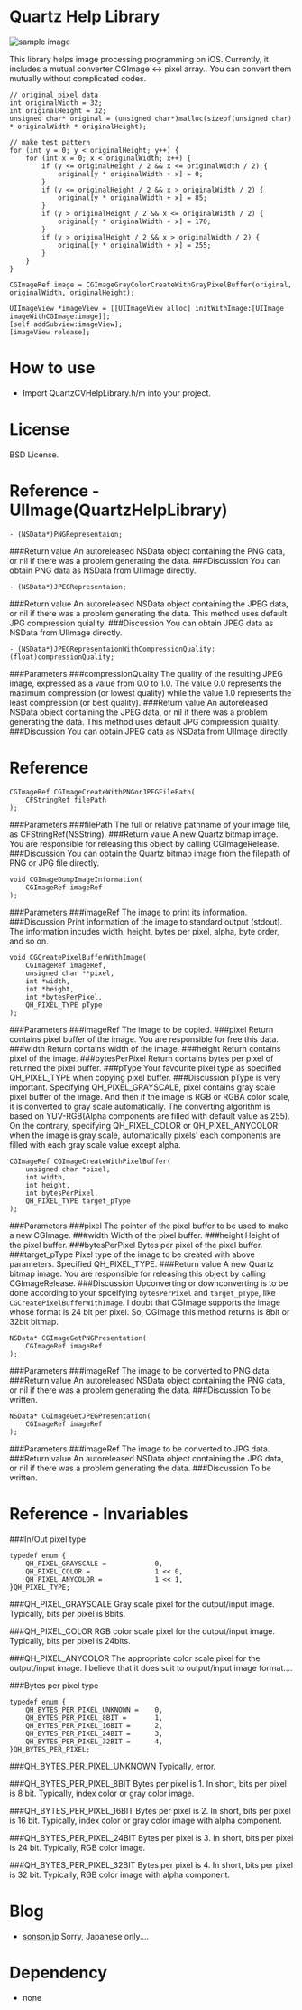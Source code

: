 Quartz Help Library=======![sample image](http://sonson.jp/wp/wp-content/uploads/2011/04/qhl.png)This library helps image processing  programming on iOS. Currently, it includes a mutual converter CGImage <-> pixel array..You can convert them mutually without complicated codes.	// original pixel data	int originalWidth = 32;	int originalHeight = 32;	unsigned char* original = (unsigned char*)malloc(sizeof(unsigned char) * originalWidth * originalHeight);		// make test pattern	for (int y = 0; y < originalHeight; y++) {		for (int x = 0; x < originalWidth; x++) {			if (y <= originalHeight / 2 && x <= originalWidth / 2) {				original[y * originalWidth + x] = 0;			}			if (y <= originalHeight / 2 && x > originalWidth / 2) {				original[y * originalWidth + x] = 85;			}			if (y > originalHeight / 2 && x <= originalWidth / 2) {				original[y * originalWidth + x] = 170;			}			if (y > originalHeight / 2 && x > originalWidth / 2) {				original[y * originalWidth + x] = 255;			}		}	}		CGImageRef image = CGImageGrayColorCreateWithGrayPixelBuffer(original, originalWidth, originalHeight);		UIImageView *imageView = [[UIImageView alloc] initWithImage:[UIImage imageWithCGImage:image]];	[self addSubview:imageView];	[imageView release];        How to use======= * Import QuartzCVHelpLibrary.h/m into your project. License=======BSD License.Reference - UIImage(QuartzHelpLibrary)=======	- (NSData*)PNGRepresentaion;###Return valueAn autoreleased NSData object containing the PNG data, or nil if there was a problem generating the data.###DiscussionYou can obtain PNG data as NSData from UIImage directly.	- (NSData*)JPEGRepresentaion;###Return valueAn autoreleased NSData object containing the JPEG data, or nil if there was a problem generating the data. This method uses default JPG compression quiality.###DiscussionYou can obtain JPEG data as NSData from UIImage directly.	- (NSData*)JPEGRepresentaionWithCompressionQuality:(float)compressionQuality;###Parameters###compressionQualityThe quality of the resulting JPEG image, expressed as a value from 0.0 to 1.0. The value 0.0 represents the maximum compression (or lowest quality) while the value 1.0 represents the least compression (or best quality).###Return valueAn autoreleased NSData object containing the JPEG data, or nil if there was a problem generating the data. This method uses default JPG compression quiality.###DiscussionYou can obtain JPEG data as NSData from UIImage directly.Reference=======	CGImageRef CGImageCreateWithPNGorJPEGFilePath(		CFStringRef filePath	);###Parameters###filePathThe full or relative pathname of your image file, as CFStringRef(NSString).###Return valueA new Quartz bitmap image. You are responsible for releasing this object by calling CGImageRelease.###DiscussionYou can obtain the Quartz bitmap image from the filepath of PNG or JPG file directly.	void CGImageDumpImageInformation(		CGImageRef imageRef	);###Parameters###imageRefThe image to print its information.###DiscussionPrint information of the image to standard output (stdout).The information incudes width, height, bytes per pixel, alpha, byte order, and so on.	void CGCreatePixelBufferWithImage(		CGImageRef imageRef,		unsigned char **pixel,		int *width,		int *height,		int *bytesPerPixel,		QH_PIXEL_TYPE pType	);		###Parameters###imageRefThe image to be copied.###pixelReturn contains pixel buffer of the image. You are responsible for free this data.###widthReturn contains width of the image.###heightReturn contains pixel of the image.###bytesPerPixelReturn contains bytes per pixel of returned the pixel buffer.###pTypeYour favourite pixel type as specified QH\_PIXEL\_TYPE when copying pixel buffer.###DiscussionpType is very important. Specifying QH\_PIXEL\_GRAYSCALE, pixel contains gray scale pixel buffer of the image. And then if the image is RGB or RGBA color scale, it is converted to gray scale automatically. The converting algorithm is based on YUV-RGB(Alpha components are filled with default value as 255). On the contrary, specifying QH\_PIXEL\_COLOR or QH\_PIXEL\_ANYCOLOR when the image is gray scale, automatically pixels' each components are filled with each gray scale value except alpha.	CGImageRef CGImageCreateWithPixelBuffer(		unsigned char *pixel,		int width,		int height,		int bytesPerPixel,		QH_PIXEL_TYPE target_pType	);###Parameters###pixelThe pointer of the pixel buffer to be used to make a new CGImage.###widthWidth of the pixel buffer.###heightHeight of the pixel buffer.###bytesPerPixelBytes per pixel of the pixel buffer.###target_pTypePixel type of the image to be created with above parameters. Specified QH\_PIXEL\_TYPE.###Return valueA new Quartz bitmap image. You are responsible for releasing this object by calling CGImageRelease.###DiscussionUpconverting or downconverting is to be done according to your spceifying `bytesPerPixel` and `target_pType`, like `CGCreatePixelBufferWithImage`.  I doubt that CGImage supports the image whose format is 24 bit per pixel. So, CGImage this method returns is 8bit or 32bit bitmap.	NSData* CGImageGetPNGPresentation(		CGImageRef imageRef	);###Parameters###imageRefThe image to be converted to PNG data.###Return valueAn autoreleased NSData object containing the PNG data, or nil if there was a problem generating the data.###DiscussionTo be written.	NSData* CGImageGetJPEGPresentation(		CGImageRef imageRef	);###Parameters###imageRefThe image to be converted to JPG data.###Return valueAn autoreleased NSData object containing the JPG data, or nil if there was a problem generating the data.###DiscussionTo be written. Reference - Invariables=======###In/Out pixel type	typedef enum {		QH_PIXEL_GRAYSCALE =			0,		QH_PIXEL_COLOR =				1 << 0,		QH_PIXEL_ANYCOLOR =				1 << 1,	}QH_PIXEL_TYPE;	###QH\_PIXEL\_GRAYSCALEGray scale pixel for the output/input image. Typically, bits per pixel is 8bits.###QH\_PIXEL\_COLORRGB color scale pixel for the output/input image. Typically, bits per pixel is 24bits.###QH\_PIXEL\_ANYCOLORThe appropriate color scale pixel for the output/input image. I believe that it does suit to output/input image format....###Bytes per pixel type	typedef enum {		QH_BYTES_PER_PIXEL_UNKNOWN =	0,		QH_BYTES_PER_PIXEL_8BIT =		1,		QH_BYTES_PER_PIXEL_16BIT =		2,		QH_BYTES_PER_PIXEL_24BIT =		3,		QH_BYTES_PER_PIXEL_32BIT =		4,	}QH_BYTES_PER_PIXEL;	###QH\_BYTES\_PER_PIXEL\_UNKNOWNTypically, error.###QH\_BYTES\_PER_PIXEL\_8BITBytes per pixel is 1. In short, bits per pixel is 8 bit. Typically, index color or gray color image.###QH\_BYTES\_PER_PIXEL\_16BITBytes per pixel is 2. In short, bits per pixel is 16 bit. Typically, index color or gray color image with alpha component.###QH\_BYTES\_PER_PIXEL\_24BITBytes per pixel is 3. In short, bits per pixel is 24 bit. Typically, RGB color image.###QH\_BYTES\_PER_PIXEL\_32BITBytes per pixel is 4. In short, bits per pixel is 32 bit. Typically, RGB color image with alpha component. Blog======= * [sonson.jp][]Sorry, Japanese only....Dependency======= * none [Quartz Help Library]: https://github.com/sonsongithub/Quartz-Help-Library[sonson.jp]: http://sonson.jp